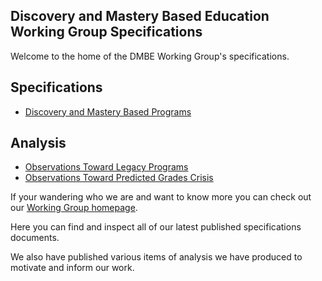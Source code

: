 Discovery and Mastery Based Education Working Group Specifications
------------------------------------------------------------------

Welcome to the home of the DMBE Working Group's specifications.

Specifications
--------------

- [Discovery and Mastery Based Programs](specs/discovery-and-mastery-based-programs.md)

Analysis
--------

- [Observations Toward Legacy Programs](analysis/observations-toward-legacy-programs.md)
- [Observations Toward Predicted Grades Crisis](analysis/observations-toward-predicted-grades-crisis.md)

If your wandering who we are and want to know more you can check out our [Working Group homepage](https://discovery-and-mastery-working-group.github.io/).

Here you can find and inspect all of our latest published specifications documents.

We also have published various items of analysis we have produced to motivate and inform our work.
